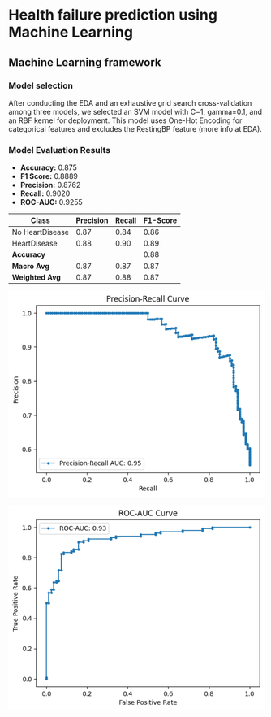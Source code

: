 # Health failure prediction using Machine Learning

## Machine Learning framework

### Model selection

After conducting the EDA and an exhaustive grid search cross-validation among three models, we selected an SVM model with C=1, gamma=0.1, and an RBF kernel for deployment. This model uses One-Hot Encoding for categorical features and excludes the RestingBP feature (more info at EDA).

### Model Evaluation Results

- **Accuracy:** 0.875
- **F1 Score:** 0.8889
- **Precision:** 0.8762
- **Recall:** 0.9020
- **ROC-AUC:** 0.9255

| Class           | Precision | Recall | F1-Score |
|-----------------|-----------|--------|----------|
| No HeartDisease | 0.87      | 0.84   | 0.86     |
| HeartDisease    | 0.88      | 0.90   | 0.89     |
| **Accuracy**    |           |        | 0.88     |
| **Macro Avg**   | 0.87      | 0.87   | 0.87     |
| **Weighted Avg**| 0.87      | 0.88   | 0.87     |

![Precision-Recall Curve](./data/results/curve1.png)

![ROC-AUC Curve](./data/results/curve2.png)
